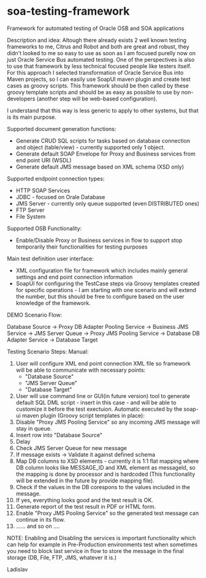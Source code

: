 soa-testing-framework
=====================

Framework for automated testing of Oracle OSB and SOA applications

Description and idea:
Altough there already exists 2 well known testing frameworks to me, Citrus and Robot and both are great and robust, they didn't looked to me so easy to use as soon as I am focused purelly now on just Oracle Service Bus automated testing. 
One of the perspectives is also to use that framework by less technical focused people like testers itself. For this approach I selected transformation of Oracle Service Bus into Maven projects, so I can easily use SoapUI maven plugin and create test cases as groovy scripts. This framework should be then called by these groovy template scripts and should be as easy as possible to use by non-developers (another step will be web-based configuration).

I understand that this way is less generic to apply to other systems, but that is its main purpose.

Supported document generation functions:
* Generate CRUD SQL scripts for tasks based on database connection and object (table/view) - currently supported only 1 object.
* Generate default SOAP Envelope for Proxy and Business services from end point URI (WSDL)
* Generate default JMS message based on XML schema (XSD only)

Supported endpoint connection types:
* HTTP SOAP Services 
* JDBC - focused on Orale Database
* JMS Server - currently only queue supported (even DISTRIBUTED ones)
* FTP Server
* File System

Supported OSB Functionality:
* Enable/Disable Proxy or Business services in flow to support stop temporarily their functionalities for testing purposes

Main test definition user interface:
* XML configuration file for framework which includes mainly general settings and end point connection information
* SoapUI for configuring the TestCase steps via Groovy templates created for specific operations - I am starting with one scenario and will extend the number, but this should be free to configure based on the user knowledge of the framework.

DEMO Scenario Flow:

Database Source -> Proxy DB Adapter Pooling Service -> Business JMS Service -> JMS Server Queue -> Proxy JMS Pooling Service -> Database DB Adapter Service -> Database Target

Testing Scenario Steps:
Manual:

1. User will configure XML end point connection XML file so framework will be able to communicate with necessary points:
	* "Database Source"
	* "JMS Server Queue"
	* "Database Target"
2. User will use command line or GUI(in future version) tool to generate default SQL DML script - insert in this case - and will be able to customize it before the test exectuion.
Automatic executed by the soap-ui maven plugin (Groovy script templates in place):
1. Disable "Proxy JMS Pooling Service" so any incoming JMS message will stay in queue.
2. Insert row into "Database Source"
3. Delay
4. Check JMS Server Queue for new message
5. If message exists -> Validate it against defined schema
6. Map DB columns to XSD elements - currently it is 1:1 flat mapping where DB column looks like MESSAGE_ID and XML element as messageId, so the mapping is done by processor and is hardcoded (This functionality will be extended in the future by provide mapping file).
7. Check if the values in the DB corespons to the values included in the message.
8. If yes, everything looks good and the test result is OK.
9. Generate report of the test result in PDF or HTML form.
10. Enable "Proxy JMS Pooling Service" so the generated test message can continue in its flow.
11. ...... and so on ....

NOTE: Enabling and Disabling the services is important functionality which can help for example in Pre-Production environments test when sometimes you need to block last service in flow to store the message in the final storage (DB, File, FTP, JMS, whatever it is.)

Ladislav
